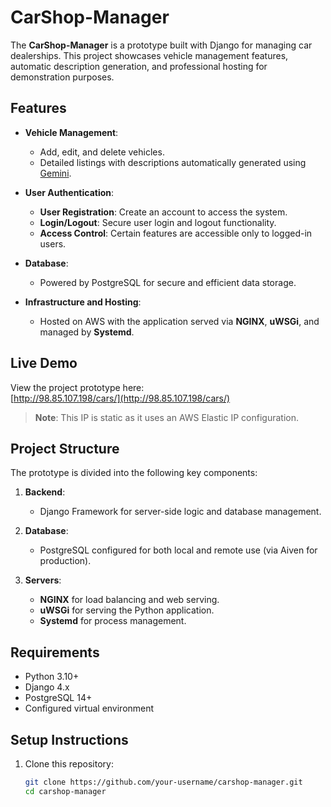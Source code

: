 # CarShop-Manager  

The **CarShop-Manager** is a prototype built with Django for managing car dealerships. This project showcases vehicle management features, automatic description generation, and professional hosting for demonstration purposes.  

## Features  

- **Vehicle Management**:  
  - Add, edit, and delete vehicles.  
  - Detailed listings with descriptions automatically generated using [Gemini](https://gemini.ai).  

- **User Authentication**:  
  - **User Registration**: Create an account to access the system.  
  - **Login/Logout**: Secure user login and logout functionality.  
  - **Access Control**: Certain features are accessible only to logged-in users.  

- **Database**:  
  - Powered by PostgreSQL for secure and efficient data storage.  

- **Infrastructure and Hosting**:  
  - Hosted on AWS with the application served via **NGINX**, **uWSGi**, and managed by **Systemd**.  

## Live Demo  

View the project prototype here:  
[http://98.85.107.198/cars/](http://98.85.107.198/cars/)  

> **Note**: This IP is static as it uses an AWS Elastic IP configuration.  

## Project Structure  

The prototype is divided into the following key components:  

1. **Backend**:  
   - Django Framework for server-side logic and database management.  

2. **Database**:  
   - PostgreSQL configured for both local and remote use (via Aiven for production).  

3. **Servers**:  
   - **NGINX** for load balancing and web serving.  
   - **uWSGi** for serving the Python application.  
   - **Systemd** for process management.  

## Requirements  

- Python 3.10+  
- Django 4.x  
- PostgreSQL 14+  
- Configured virtual environment  

## Setup Instructions  

1. Clone this repository:  
   ```bash
   git clone https://github.com/your-username/carshop-manager.git
   cd carshop-manager
